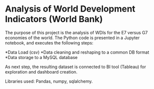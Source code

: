 # Analysis of World Development Indicators (World Bank)

The purpose of this project is the analysis of WDIs for the E7 versus G7 economies of the world.
The Python code is presented in a Jupyter notebook, and executes the following steps:

*Data Load (csv)
*Data cleaning and reshaping to a common DB format
*Data storage to a MySQL database

As next step, the resulting dataset is connected to BI tool (Tableau) for exploration and dashboard creation.

Libraries used: Pandas, numpy, sqlalchemy.
